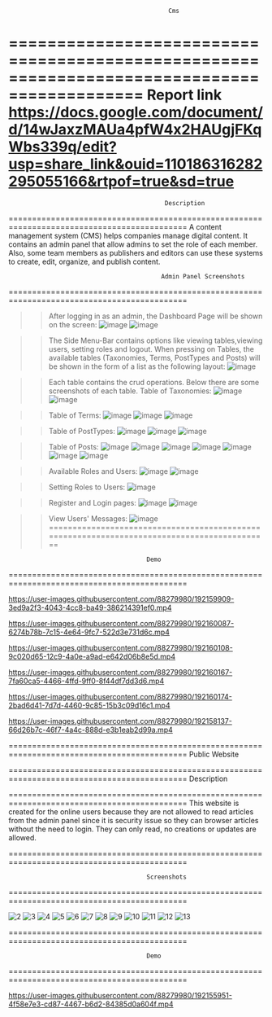                                                 Cms
============================================================================================
Report link https://docs.google.com/document/d/14wJaxzMAUa4pfW4x2HAUgjFKqWbs339q/edit?usp=share_link&ouid=110186316282295055166&rtpof=true&sd=true
============================================================================================
 
                                               Description
============================================================================================
A content management system (CMS) helps companies manage digital content. It contains an admin panel 
that allow admins to set the role of each member. Also, some team members as publishers and 
editors can use these systems to create, edit, organize, and publish content. 
 
                                              Admin Panel Screenshots
============================================================================================
>>After logging in as an admin, the Dashboard Page will be shown on the screen:
![image](https://user-images.githubusercontent.com/88279980/192156072-0986ab69-a3b6-451a-b19e-9284de1db0a8.png)
![image](https://user-images.githubusercontent.com/88279980/188479883-6ad0ce6e-f54d-4aa9-9390-47ad46d9aece.png)

>>The Side Menu-Bar contains options like viewing tables,viewing users, setting roles and logout.
>>When pressing on Tables, the available tables (Taxonomies, Terms, PostTypes and Posts) will be shown in the form
of a list as the following layout:
![image](https://user-images.githubusercontent.com/88279980/188481211-f0cb5223-5373-47c6-a0a0-6e2a379b2ad8.png)

>>Each table contains the crud operations. Below there are some screenshots of each table.
>>Table of Taxonomies: 
![image](https://user-images.githubusercontent.com/88279980/188481660-1a9dd975-598c-4a6e-8fcf-c9fdf4ab3230.png)
![image](https://user-images.githubusercontent.com/88279980/188481883-6d3a6e05-bb91-4a13-be54-bb18ee907b17.png)

>>Table of Terms:
![image](https://user-images.githubusercontent.com/88279980/188482266-9325035e-2b0c-4aa6-aafa-49d656b2a95c.png)
![image](https://user-images.githubusercontent.com/88279980/188482381-6e20869c-0484-4f88-b763-129566804022.png)
![image](https://user-images.githubusercontent.com/88279980/188482428-e0d40081-ff12-45c4-8768-83c43f9cf54b.png)

>>Table of PostTypes:
![image](https://user-images.githubusercontent.com/88279980/188482558-59af06dd-6a77-4f9b-8b39-41ec0dcb6b2f.png)
![image](https://user-images.githubusercontent.com/88279980/188482667-384d9a08-a96f-48c9-b86e-3fa4593660d0.png)
![image](https://user-images.githubusercontent.com/88279980/188482718-f78ed55c-ed62-4996-b6d7-14f5f7d17b42.png)

>>Table of Posts:
![image](https://user-images.githubusercontent.com/88279980/192156155-8b20af25-4e4e-480d-930b-13718ce43a81.png)
![image](https://user-images.githubusercontent.com/88279980/191241685-3bcee779-9e32-40ad-915c-2975dba1229b.png)
![image](https://user-images.githubusercontent.com/88279980/188483990-dc45cb5b-d3aa-4b8e-95ba-9ad58c1ce65f.png)
![image](https://user-images.githubusercontent.com/88279980/191241976-4375e946-36aa-464a-9286-37fdd799a5bf.png)
![image](https://user-images.githubusercontent.com/88279980/188484333-0187bd6b-3fc0-4bff-bf8b-2f697653585c.png)
![image](https://user-images.githubusercontent.com/88279980/191242151-b5ccb391-3542-49ef-98c3-1e15aa0caa49.png)
![image](https://user-images.githubusercontent.com/88279980/191242194-397d5728-1f10-4727-b2e8-3a5b6398f214.png)


>>Available Roles and Users:
![image](https://user-images.githubusercontent.com/88279980/188484452-341b4325-447d-4e49-b44d-1c0494d5ded8.png)
![image](https://user-images.githubusercontent.com/88279980/188484510-b29ef24b-ce8e-4729-9044-4658eb1846d6.png)

>>Setting Roles to Users:
![image](https://user-images.githubusercontent.com/88279980/188484629-1ed1a497-313d-4217-aed1-e2d737d7d537.png)

>>Register and Login pages:
![image](https://user-images.githubusercontent.com/88279980/188484863-a0bd337b-6f3e-4cc0-957f-3f390e4c6fee.png)
![image](https://user-images.githubusercontent.com/88279980/188484905-43f22bd8-e247-4125-b7e7-6750a795b505.png)

>>View Users' Messages:
![image](https://user-images.githubusercontent.com/88279980/192156012-838cf102-4588-473f-a5d3-1b227f59ba3b.png)
============================================================================================

                                          Demo
============================================================================================


https://user-images.githubusercontent.com/88279980/192159909-3ed9a2f3-4043-4cc8-ba49-386214391ef0.mp4



https://user-images.githubusercontent.com/88279980/192160087-6274b78b-7c15-4e64-9fc7-522d3e731d6c.mp4



https://user-images.githubusercontent.com/88279980/192160108-9c020d65-12c9-4a0e-a9ad-e642d06b8e5d.mp4



https://user-images.githubusercontent.com/88279980/192160167-7fa60ca5-4466-4ffd-9ff0-8f44df7dd3d6.mp4



https://user-images.githubusercontent.com/88279980/192160174-2bad6d41-7d7d-4460-9c85-15b3c09d16c1.mp4



https://user-images.githubusercontent.com/88279980/192158137-66d26b7c-46f7-4a4c-888d-e3b1eab2d99a.mp4


============================================================================================
                                        Public Website
                                        
============================================================================================
                                         Description
                                          
============================================================================================
This website is created for the online users because they are not allowed to read articles from 
the admin panel since it is security issue so they can browser articles without the need to login.
They can only read, no creations or updates are allowed. 

============================================================================================

                                          Screenshots
============================================================================================

![2](https://user-images.githubusercontent.com/88279980/192155855-de496f4a-276a-4f68-83db-5d647a779333.png)
![3](https://user-images.githubusercontent.com/88279980/192155869-756aeeda-750d-4e3d-9fa2-e972a7e6a86a.png)
![4](https://user-images.githubusercontent.com/88279980/192155873-a18acf33-0be9-4b83-801b-13be36ea2b5d.png)
![5](https://user-images.githubusercontent.com/88279980/192155893-1c916c46-cf3e-4151-8cbd-f5d1de309359.png)
![6](https://user-images.githubusercontent.com/88279980/192155900-0438e1c8-a0f0-4350-b8ef-9372ee623072.png)
![7](https://user-images.githubusercontent.com/88279980/192155903-f307756f-5543-4b79-8c76-92c145ba586e.png)
![8](https://user-images.githubusercontent.com/88279980/192155908-293b6dfa-514d-4753-881e-06fe6c2a94e1.png)
![9](https://user-images.githubusercontent.com/88279980/192155911-fbc196a8-439c-4411-90e8-c28a90ee419f.png)
![10](https://user-images.githubusercontent.com/88279980/192155914-b74c4b6d-2abb-4844-bcd5-6296c9c34ff0.png)
![11](https://user-images.githubusercontent.com/88279980/192155917-48347d3f-8a4a-4827-b081-ed1283c93f81.png)
![12](https://user-images.githubusercontent.com/88279980/192155924-e8fe46d1-2e5b-4c14-8bd9-f9d5c21b0821.png)
![13](https://user-images.githubusercontent.com/88279980/192155926-a6b53c61-f51d-4f8a-b036-158801c8f186.png)

============================================================================================

                                          Demo
============================================================================================

https://user-images.githubusercontent.com/88279980/192155951-4f58e7e3-cd87-4467-b6d2-84385d0a604f.mp4







